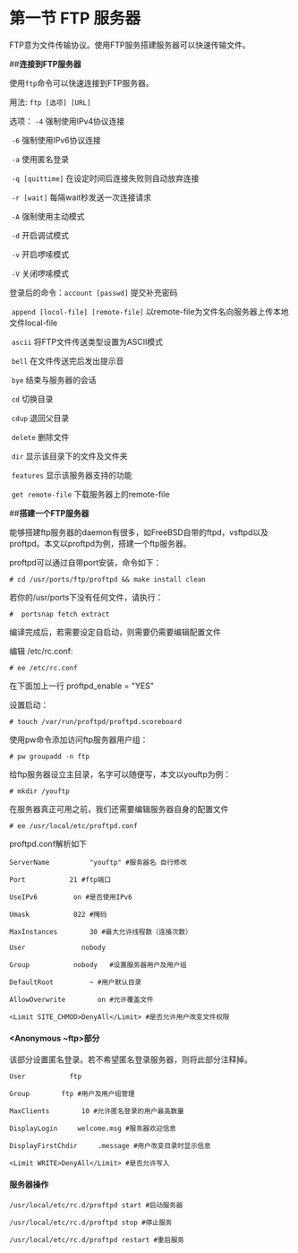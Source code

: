 # 第一节 FTP 服务器
FTP意为文件传输协议。使用FTP服务搭建服务器可以快速传输文件。

##**连接到FTP服务器**

使用`ftp`命令可以快速连接到FTP服务器。

用法: `ftp [选项] [URL]`

选项： `-4` 强制使用IPv4协议连接

​            `-6` 强制使用IPv6协议连接

​            `-a` 使用匿名登录

​            `-q [quittime]` 在设定时间后连接失败则自动放弃连接

​            `-r [wait]` 每隔wait秒发送一次连接请求

​            `-A` 强制使用主动模式

​            `-d` 开启调试模式

​            `-v` 开启啰嗦模式

​            `-V` 关闭啰嗦模式

登录后的命令：`account [passwd]` 提交补充密码

​                           `append [locol-file] [remote-file]` 以remote-file为文件名向服务器上传本地文件local-file

​                           `ascii` 将FTP文件传送类型设置为ASCII模式

​                           `bell` 在文件传送完后发出提示音

​                           `bye` 结束与服务器的会话

​                           `cd` 切换目录

​                           `cdup` 退回父目录

​                           `delete` 删除文件

​                           `dir` 显示该目录下的文件及文件夹

​                           `features` 显示该服务器支持的功能

​                           `get remote-file` 下载服务器上的remote-file

##**搭建一个FTP服务器**

能够搭建ftp服务器的daemon有很多，如FreeBSD自带的ftpd，vsftpd以及proftpd。本文以proftpd为例，搭建一个ftp服务器。

proftpd可以通过自带port安装，命令如下：

`# cd /usr/ports/ftp/proftpd && make install clean`

若你的/usr/ports下没有任何文件，请执行：

`#  portsnap fetch extract`

编译完成后，若需要设定自启动，则需要仍需要编辑配置文件

编辑 /etc/rc.conf:

`# ee /etc/rc.conf`

在下面加上一行 proftpd_enable = "YES"

设置启动：

`# touch /var/run/proftpd/proftpd.scoreboard`

使用pw命令添加访问ftp服务器用户组：

`# pw groupadd -n ftp`

给ftp服务器设立主目录，名字可以随便写，本文以youftp为例：

`# mkdir /youftp`

在服务器真正可用之前，我们还需要编辑服务器自身的配置文件

`# ee /usr/local/etc/proftpd.conf`

proftpd.conf解析如下

`ServerName          "youftp" #服务器名 自行修改`

`Port           21 #ftp端口`

`UseIPv6         on #是否使用IPv6`

`Umask           022 #掩码`

`MaxInstances        30 #最大允许线程数（连接次数）`

`User              nobody`

`Group           nobody   #设置服务器用户及用户组`

`DefaultRoot         ~ #用户默认目录`

`AllowOverwrite        on #允许覆盖文件`

`<Limit SITE_CHMOD>DenyAll</Limit> #是否允许用户改变文件权限`

#### <Anonymous ~ftp>部分

该部分设置匿名登录。若不希望匿名登录服务器，则将此部分注释掉。

`User           ftp`

`Group        ftp #用户及用户组管理`

`MaxClients        10 #允许匿名登录的用户最高数量`

`DisplayLogin     welcome.msg #服务器欢迎信息`

`DisplayFirstChdir     .message #用户改变目录时显示信息`

`<Limit WRITE>DenyAll</Limit> #是否允许写入`

#### 服务器操作

`/usr/local/etc/rc.d/proftpd start #启动服务器`

`/usr/local/etc/rc.d/proftpd stop #停止服务`

`/usr/local/etc/rc.d/proftpd restart #重启服务`
